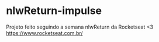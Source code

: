 # nlwReturn-impulse

Projeto feito seguindo a semana nlwReturn da Rocketseat
<3 https://www.rocketseat.com.br/
